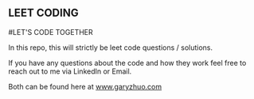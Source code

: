 ## LEET CODING

#LET'S CODE TOGETHER

In this repo, this will strictly be leet code questions / solutions. 


If you have any questions about the code and how they work feel free to reach out to me via LinkedIn or Email.

Both can be found here at www.garyzhuo.com
